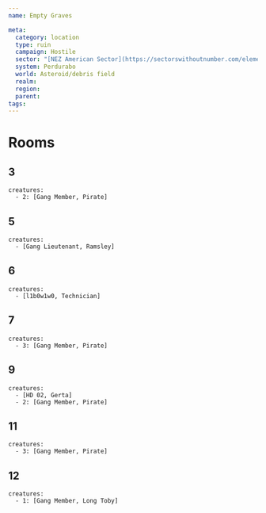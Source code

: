```yaml
---
name: Empty Graves

meta:
  category: location
  type: ruin
  campaign: Hostile
  sector: "[NEZ American Sector](https://sectorswithoutnumber.com/elements/E9FKrPjS8tsRmoryYMpe/faction) "
  system: Perdurabo
  world: Asteroid/debris field
  realm: 
  region: 
  parent:
tags: 
---
```


# Rooms

## 3

```encounter
creatures:
  - 2: [Gang Member, Pirate]
```
## 5

```encounter
creatures:
  - [Gang Lieutenant, Ramsley]
```

## 6

```encounter
creatures:
  - [l1b0w1w0, Technician]
```
## 7

```encounter
creatures:
  - 3: [Gang Member, Pirate]
```

## 9

```encounter
creatures:
  - [HD 02, Gerta]
  - 2: [Gang Member, Pirate]
```
## 11

```encounter
creatures:
  - 3: [Gang Member, Pirate]
```

## 12

```encounter
creatures:
  - 1: [Gang Member, Long Toby]
```
